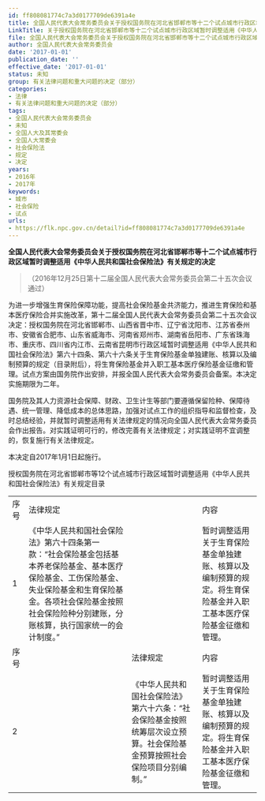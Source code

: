 ```yaml
---
id: ff808081774c7a3d0177709de6391a4e
title: 全国人民代表大会常务委员会关于授权国务院在河北省邯郸市等十二个试点城市行政区域暂时调整适用《中华人民共和国社会保险法》有关规定的决定
LinkTitle: 关于授权国务院在河北省邯郸市等十二个试点城市行政区域暂时调整适用《中华人民共和国社会保险法》有关规定的决定
file: 全国人民代表大会常务委员会关于授权国务院在河北省邯郸市等十二个试点城市行政区域暂时调整适用《中华人民共和国社会保险法》有关规定的决定_ff808081774c7a3d0177709de6391a4e.docx
author: 全国人民代表大会常务委员会
date: '2017-01-01'
publication_date: ''
effective_date: '2017-01-01'
status: 未知
group: 有关法律问题和重大问题的决定（部分）
categories:
- 法律
- 有关法律问题和重大问题的决定（部分）
tags:
- 全国人民代表大会常务委员会
- 未知
- 全国人大及其常委会
- 全国人大常委会
- 社会保险法
- 规定
- 决定
years:
- 2016年
- 2017年
keywords:
- 城市
- 社会保险
- 试点
urls:
- https://flk.npc.gov.cn/detail?id=ff808081774c7a3d0177709de6391a4e
---
```


**全国人民代表大会常务委员会关于授权国务院在河北省邯郸市等十二个试点城市行政区域暂时调整适用《中华人民共和国社会保险法》有关规定的决定**

> （2016年12月25日第十二届全国人民代表大会常务委员会第二十五次会议通过）

为进一步增强生育保险保障功能，提高社会保险基金共济能力，推进生育保险和基本医疗保险合并实施改革，第十二届全国人民代表大会常务委员会第二十五次会议决定：授权国务院在河北省邯郸市、山西省晋中市、辽宁省沈阳市、江苏省泰州市、安徽省合肥市、山东省威海市、河南省郑州市、湖南省岳阳市、广东省珠海市、重庆市、四川省内江市、云南省昆明市行政区域暂时调整适用《中华人民共和国社会保险法》第六十四条、第六十六条关于生育保险基金单独建账、核算以及编制预算的规定（目录附后），将生育保险基金并入职工基本医疗保险基金征缴和管理。试点方案由国务院作出安排，并报全国人民代表大会常务委员会备案。本决定实施期限为二年。

国务院及其人力资源社会保障、财政、卫生计生等部门要遵循保留险种、保障待遇、统一管理、降低成本的总体思路，加强对试点工作的组织指导和监督检查，及时总结经验，并就暂时调整适用有关法律规定的情况向全国人民代表大会常务委员会作出报告。对实践证明可行的，修改完善有关法律规定；对实践证明不宜调整的，恢复施行有关法律规定。

本决定自2017年1月1日起施行。

授权国务院在河北省邯郸市等12个试点城市行政区域暂时调整适用《中华人民共和国社会保险法》有关规定目录

|  |  |  |  |
| --- | --- | --- | --- |
| 序号 | 法律规定 | | 内容 |
| 1 | 《中华人民共和国社会保险法》第六十四条第一款：“社会保险基金包括基本养老保险基金、基本医疗保险基金、工伤保险基金、失业保险基金和生育保险基金。各项社会保险基金按照社会保险险种分别建账，分账核算，执行国家统一的会计制度。” | | 暂时调整适用关于生育保险基金单独建账、核算以及编制预算的规定。将生育保险基金并入职工基本医疗保险基金征缴和管理。 |
| 序号 | | 法律规定 | 内容 |
| 2 | | 《中华人民共和国社会保险法》第六十六条：“社会保险基金按照统筹层次设立预算。社会保险基金预算按照社会保险项目分别编制。” | 暂时调整适用关于生育保险基金单独建账、核算以及编制预算的规定。将生育保险基金并入职工基本医疗保险基金征缴和管理。 |
